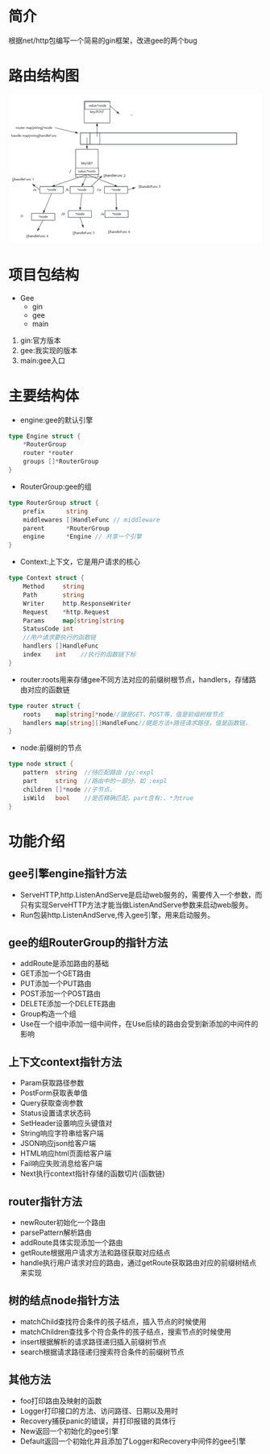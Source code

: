 # 简介
根据net/http包编写一个简易的gin框架，改进gee的两个bug
# 路由结构图
![img.png](img.png)
# 项目包结构
* Gee 
  * gin
  * gee
  * main
1. gin:官方版本
2. gee:我实现的版本
3. main:gee入口
# 主要结构体
* engine:gee的默认引擎
```go 
type Engine struct {
    *RouterGroup
    router *router
    groups []*RouterGroup
}
  ```
* RouterGroup:gee的组
```go
type RouterGroup struct {
    prefix      string
    middlewares []HandleFunc // middleware
    parent      *RouterGroup
    engine      *Engine // 共享一个引擎
}
```
* Context:上下文，它是用户请求的核心
```go
type Context struct {
	Method     string
	Path       string
	Writer     http.ResponseWriter
	Request    *http.Request
	Params     map[string]string
	StatusCode int
	//用户请求要执行的函数链
	handlers []HandleFunc
	index    int    //执行的函数链下标
}

```
* router:roots用来存储gee不同方法对应的前缀树根节点，handlers，存储路由对应的函数链
```go
type router struct {
    roots    map[string]*node//键是GET、POST等，值是前缀树根节点
    handlers map[string][]HandleFunc//键是方法+路径请求路径，值是函数链，
}
```
* node:前缀树的节点
```go
type node struct {
    pattern  string  //待匹配路由 /p/:expl
    part     string  //路由中的一部分，如 :expl
    children []*node //子节点，
    isWild   bool    //是否精确匹配，part含有:、*为true
}
```
# 功能介绍
## gee引擎engine指针方法
* ServeHTTP,http.ListenAndServe是启动web服务的，需要传入一个参数，而只有实现ServeHTTP方法才能当做ListenAndServe参数来启动web服务。
* Run包装http.ListenAndServe,传入gee引擎，用来启动服务。
## gee的组RouterGroup的指针方法
* addRoute是添加路由的基础
* GET添加一个GET路由
* PUT添加一个PUT路由
* POST添加一个POST路由
* DELETE添加一个DELETE路由
* Group构造一个组
* Use在一个组中添加一组中间件，在Use后续的路由会受到新添加的中间件的影响
## 上下文context指针方法
* Param获取路径参数
* PostForm获取表单值
* Query获取查询参数
* Status设置请求状态码
* SetHeader设置响应头键值对
* String响应字符串给客户端
* JSON响应json给客户端
* HTML响应html页面给客户端
* Fail响应失败消息给客户端
* Next执行context指针存储的函数切片(函数链)
## router指针方法
* newRouter初始化一个路由
* parsePattern解析路由
* addRoute具体实现添加一个路由
* getRoute根据用户请求方法和路径获取对应结点
* handle执行用户请求对应的路由，通过getRoute获取路由对应的前缀树结点来实现
## 树的结点node指针方法
* matchChild查找符合条件的孩子结点，插入节点的时候使用
* matchChildren查找多个符合条件的孩子结点，搜索节点的时候使用
* insert根据解析的请求路径递归插入前缀树节点
* search根据请求路径递归搜索符合条件的前缀树节点
## 其他方法
* foo打印路由及映射的函数
* Logger打印接口的方法、访问路径、日期以及用时
* Recovery捕获panic的错误，并打印报错的具体行
* New返回一个初始化的gee引擎
* Default返回一个初始化并且添加了Logger和Recovery中间件的gee引擎